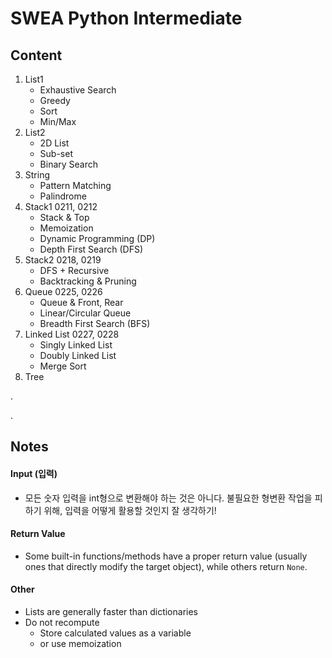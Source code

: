 # SWEA Python Intermediate

## Content
1. List1
    - Exhaustive Search
    - Greedy
    - Sort
    - Min/Max
2. List2
    - 2D List
    - Sub-set
    - Binary Search
3. String
    - Pattern Matching
    - Palindrome
4. Stack1 0211, 0212
    - Stack & Top
    - Memoization
    - Dynamic Programming (DP)
    - Depth First Search (DFS)
5. Stack2 0218, 0219
    - DFS + Recursive
    - Backtracking & Pruning
6. Queue 0225, 0226
    - Queue & Front, Rear
    - Linear/Circular Queue
    - Breadth First Search (BFS)
7. Linked List 0227, 0228
    - Singly Linked List
    - Doubly Linked List
    - Merge Sort
8. Tree

.

.


## Notes
#### Input (입력)
- 모든 숫자 입력을 int형으로 변환해야 하는 것은 아니다. 불필요한 형변환 작업을 피하기 위해, 입력을 어떻게 활용할 것인지 잘 생각하기!
#### Return Value
- Some built-in functions/methods have a proper return value (usually ones that directly modify the target object), while others return `None`. 
#### Other
- Lists are generally faster than dictionaries
- Do not recompute
    - Store calculated values as a variable
    - or use memoization